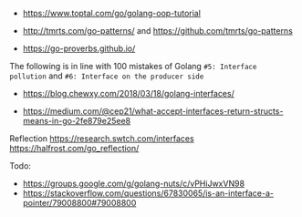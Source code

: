 * https://www.toptal.com/go/golang-oop-tutorial

* http://tmrts.com/go-patterns/ and https://github.com/tmrts/go-patterns

* https://go-proverbs.github.io/

The following is in line with 100 mistakes of Golang `#5: Interface pollution` and `#6: Interface on the producer
side`
* https://blog.chewxy.com/2018/03/18/golang-interfaces/

* https://medium.com/@cep21/what-accept-interfaces-return-structs-means-in-go-2fe879e25ee8


Reflection
https://research.swtch.com/interfaces
https://halfrost.com/go_reflection/


Todo:
* https://groups.google.com/g/golang-nuts/c/vPHiJwxVN98
* https://stackoverflow.com/questions/67830065/is-an-interface-a-pointer/79008800#79008800
